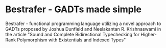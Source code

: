 # Bestrafer - GADTs made simple
Bestrafer - functional programming language utilizing a novel approach to GADTs proposed by
Joshua Dunfield and Neelakantan R. Krishnaswami in the article
"Sound and Complete Bidirectional Typechecking for
Higher-Rank Polymorphism with Existentials and
Indexed Types"
